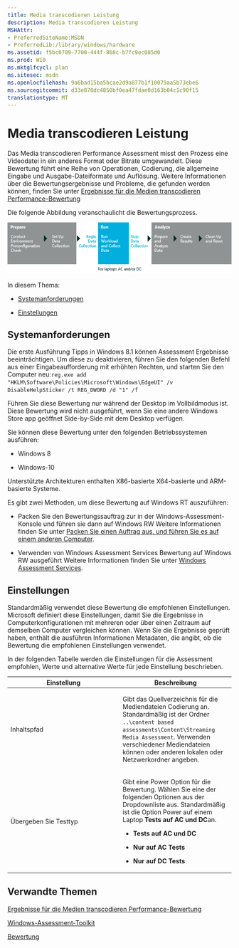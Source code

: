 ```yaml
---
title: Media transcodieren Leistung
description: Media transcodieren Leistung
MSHAttr:
- PreferredSiteName:MSDN
- PreferredLib:/library/windows/hardware
ms.assetid: f5bc0709-7700-444f-860c-b7fc9ec085d0
ms.prod: W10
ms.mktglfcycl: plan
ms.sitesec: msdn
ms.openlocfilehash: 9a6bad15ba5bcae2d9a877b1f10079aa5b73ebe6
ms.sourcegitcommit: d33e870dc4850bf0ea47fdae0d163b04c1c90f15
translationtype: MT
---
```

# <a name="media-transcoding-performance"></a>Media transcodieren Leistung


Das Media transcodieren Performance Assessment misst den Prozess eine Videodatei in ein anderes Format oder Bitrate umgewandelt. Diese Bewertung führt eine Reihe von Operationen, Codierung, die allgemeine Eingabe und Ausgabe-Dateiformate und Auflösung. Weitere Informationen über die Bewertungsergebnisse und Probleme, die gefunden werden können, finden Sie unter [Ergebnisse für die Medien transcodieren Performance-Bewertung](results-for-the-media-transcoding-performance-assessment.md)

Die folgende Abbildung veranschaulicht die Bewertungsprozess.

![Workflow für Medien transcodieren Leistung](images/dep-win8-8-techref-mediatranscodingflow.jpg)

In diesem Thema:

-   [Systemanforderungen](#bkmk-sysreq)

-   [Einstellungen](#assesssettings)

## <a name="a-href-idbkmk-sysreqasystem-requirements"></a><a href="" id="bkmk-sysreq"></a>Systemanforderungen


Die erste Ausführung Tipps in Windows 8.1 können Assessment Ergebnisse beeinträchtigen. Um diese zu deaktivieren, führen Sie den folgenden Befehl aus einer Eingabeaufforderung mit erhöhten Rechten, und starten Sie den Computer neu:`reg.exe add "HKLM\Software\Policies\Microsoft\Windows\EdgeUI" /v DisableHelpSticker /t REG_DWORD /d "1" /f`

Führen Sie diese Bewertung nur während der Desktop im Vollbildmodus ist. Diese Bewertung wird nicht ausgeführt, wenn Sie eine andere Windows Store app geöffnet Side-by-Side mit dem Desktop verfügen.

Sie können diese Bewertung unter den folgenden Betriebssystemen ausführen:

-   Windows 8

-   Windows-10

Unterstützte Architekturen enthalten X86-basierte X64-basierte und ARM-basierte Systeme.

Es gibt zwei Methoden, um diese Bewertung auf Windows RT auszuführen:

-   Packen Sie den Bewertungssauftrag zur in der Windows-Assessment-Konsole und führen sie dann auf Windows RW Weitere Informationen finden Sie unter [Packen Sie einen Auftrag aus, und führen Sie es auf einem anderen Computer](package-a-job-and-run-it-on-another-computer.md).

-   Verwenden von Windows Assessment Services Bewertung auf Windows RW ausgeführt Weitere Informationen finden Sie unter [Windows Assessment Services](windows-assessment-services-technical-reference.md).

## <a name="a-href-idassesssettingsasettings"></a><a href="" id="assesssettings"></a>Einstellungen


Standardmäßig verwendet diese Bewertung die empfohlenen Einstellungen. Microsoft definiert diese Einstellungen, damit Sie die Ergebnisse in Computerkonfigurationen mit mehreren oder über einen Zeitraum auf demselben Computer vergleichen können. Wenn Sie die Ergebnisse geprüft haben, enthält die ausführen Informationen Metadaten, die angibt, ob die Bewertung die empfohlenen Einstellungen verwendet.

In der folgenden Tabelle werden die Einstellungen für die Assessment empfohlen, Werte und alternative Werte für jede Einstellung beschrieben.

<table>
<colgroup>
<col width="50%" />
<col width="50%" />
</colgroup>
<thead>
<tr class="header">
<th>Einstellung</th>
<th>Beschreibung</th>
</tr>
</thead>
<tbody>
<tr class="odd">
<td><p>Inhaltspfad</p></td>
<td><p>Gibt das Quellverzeichnis für die Mediendateien Codierung an. Standardmäßig ist der Ordner <code>..\content based assessments\Content\Streaming Media Assessment</code>. Verwenden verschiedener Mediendateien können oder anderen lokalen oder Netzwerkordner angeben.</p></td>
</tr>
<tr class="even">
<td><p>Übergeben Sie Testtyp</p></td>
<td><p>Gibt eine Power Option für die Bewertung. Wählen Sie eine der folgenden Optionen aus der Dropdownliste aus. Standardmäßig ist die Option Power auf einem Laptop <strong>Tests auf AC und DC</strong>an.</p>
<ul>
<li><p><strong>Tests auf AC und DC</strong></p></li>
<li><p><strong>Nur auf AC Tests</strong></p></li>
<li><p><strong>Nur auf DC Tests</strong></p></li>
</ul></td>
</tr>
</tbody>
</table>

 

## <a name="related-topics"></a>Verwandte Themen


[Ergebnisse für die Medien transcodieren Performance-Bewertung](results-for-the-media-transcoding-performance-assessment.md)

[Windows-Assessment-Toolkit](windows-assessment-toolkit-technical-reference.md)

[Bewertung](assessments.md)

 

 







